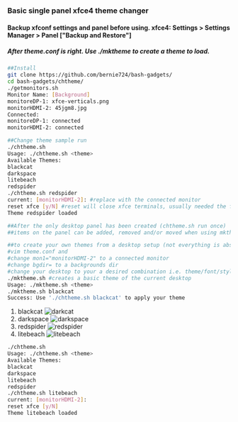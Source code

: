 ### Basic single panel xfce4 theme changer
#### Backup xfconf settings and panel before using. xfce4: Settings > Settings Manager > Panel ["Backup and Restore"]
##### After theme.conf is right. Use ./mktheme to create a theme to load.
```sh
##Install
git clone https://github.com/bernie724/bash-gadgets/
cd bash-gadgets/chtheme/
./getmonitors.sh 
Monitor Name: [Background] 
monitoreDP-1: xfce-verticals.png
monitorHDMI-2: 45jgm8.jpg
Connected: 
monitoreDP-1: connected
monitorHDMI-2: connected

##Change theme sample run
./chtheme.sh 
Usage: ./chtheme.sh <theme>
Available Themes: 
blackcat
darkspace
litebeach
redspider
./chtheme.sh redspider
current: [monitorHDMI-2]: #replace with the connected monitor
reset xfce [y/N] #reset will close xfce terminals, usually needed the first run 
Theme redspider loaded

##After the only desktop panel has been created (chtheme.sh run once) 
##items on the panel can be added, removed and/or moved when using mktheme.sh

##to create your own themes from a desktop setup (not everything is absorbed, only stuff I have got to)
#vim theme.conf and 
#change mon1="monitorHDMI-2" to a connected monitor
#change bgdir= to a backgrounds dir
#change your desktop to your a desired combination i.e. theme/font/style/bg
./mktheme.sh #creates a basic theme of the current desktop
Usage: ./mktheme.sh <theme>
./mktheme.sh blackcat
Success: Use './chtheme.sh blackcat' to apply your theme
```

1. blackcat
![darkcat](https://user-images.githubusercontent.com/20193396/234690865-b1d6e9b8-86db-4181-9037-be2acccf3d9b.png)
2. darkspace
![darkspace](https://user-images.githubusercontent.com/20193396/234690950-666134c7-96ef-4f1f-b4ac-8c9287593333.png)
3. redspider 
![redspider](https://user-images.githubusercontent.com/20193396/234690971-84c14d03-faaa-46ad-b91d-09027f4f6444.png)
4. litebeach
![litebeach](https://user-images.githubusercontent.com/20193396/234691109-3f7712b5-eacb-4452-bdd2-cefbd523d58d.png)

```sh
./chtheme.sh 
Usage: ./chtheme.sh <theme>
Available Themes: 
blackcat
darkspace
litebeach
redspider
./chtheme.sh litebeach
current: [monitorHDMI-2]: 
reset xfce [y/N] 
Theme litebeach loaded
```
